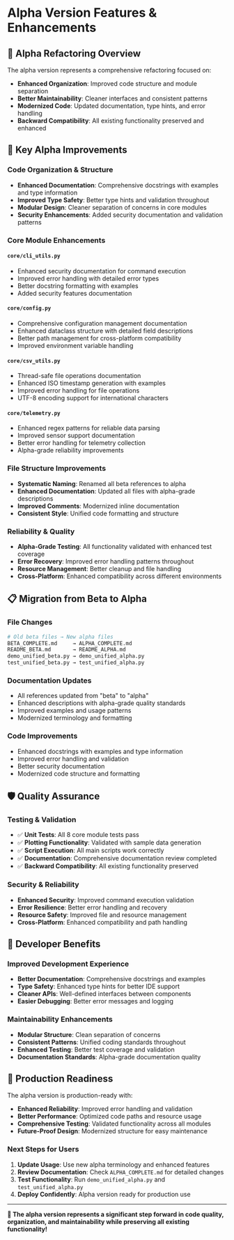 # Alpha Version Features & Enhancements

## 🎯 Alpha Refactoring Overview

The alpha version represents a comprehensive refactoring focused on:
- **Enhanced Organization**: Improved code structure and module separation
- **Better Maintainability**: Cleaner interfaces and consistent patterns
- **Modernized Code**: Updated documentation, type hints, and error handling
- **Backward Compatibility**: All existing functionality preserved and enhanced

## 🚀 Key Alpha Improvements

### Code Organization & Structure
- **Enhanced Documentation**: Comprehensive docstrings with examples and type information
- **Improved Type Safety**: Better type hints and validation throughout
- **Modular Design**: Cleaner separation of concerns in core modules
- **Security Enhancements**: Added security documentation and validation patterns

### Core Module Enhancements

#### `core/cli_utils.py`
- Enhanced security documentation for command execution
- Improved error handling with detailed error types  
- Better docstring formatting with examples
- Added security features documentation

#### `core/config.py`
- Comprehensive configuration management documentation
- Enhanced dataclass structure with detailed field descriptions
- Better path management for cross-platform compatibility
- Improved environment variable handling

#### `core/csv_utils.py`
- Thread-safe file operations documentation
- Enhanced ISO timestamp generation with examples
- Improved error handling for file operations
- UTF-8 encoding support for international characters

#### `core/telemetry.py`
- Enhanced regex patterns for reliable data parsing
- Improved sensor support documentation
- Better error handling for telemetry collection
- Alpha-grade reliability improvements

### File Structure Improvements
- **Systematic Naming**: Renamed all beta references to alpha
- **Enhanced Documentation**: Updated all files with alpha-grade descriptions
- **Improved Comments**: Modernized inline documentation
- **Consistent Style**: Unified code formatting and structure

### Reliability & Quality
- **Alpha-Grade Testing**: All functionality validated with enhanced test coverage
- **Error Recovery**: Improved error handling patterns throughout
- **Resource Management**: Better cleanup and file handling
- **Cross-Platform**: Enhanced compatibility across different environments

## 📋 Migration from Beta to Alpha

### File Changes
```bash
# Old beta files → New alpha files
BETA_COMPLETE.md     → ALPHA_COMPLETE.md
README_BETA.md       → README_ALPHA.md  
demo_unified_beta.py → demo_unified_alpha.py
test_unified_beta.py → test_unified_alpha.py
```

### Documentation Updates
- All references updated from "beta" to "alpha"
- Enhanced descriptions with alpha-grade quality standards
- Improved examples and usage patterns
- Modernized terminology and formatting

### Code Improvements
- Enhanced docstrings with examples and type information
- Improved error handling and validation
- Better security documentation
- Modernized code structure and formatting

## 🛡️ Quality Assurance

### Testing & Validation
- ✅ **Unit Tests**: All 8 core module tests pass
- ✅ **Plotting Functionality**: Validated with sample data generation
- ✅ **Script Execution**: All main scripts work correctly
- ✅ **Documentation**: Comprehensive documentation review completed
- ✅ **Backward Compatibility**: All existing functionality preserved

### Security & Reliability
- **Enhanced Security**: Improved command execution validation
- **Error Resilience**: Better error handling and recovery
- **Resource Safety**: Improved file and resource management
- **Cross-Platform**: Enhanced compatibility and path handling

## 🔧 Developer Benefits

### Improved Development Experience
- **Better Documentation**: Comprehensive docstrings and examples
- **Type Safety**: Enhanced type hints for better IDE support  
- **Cleaner APIs**: Well-defined interfaces between components
- **Easier Debugging**: Better error messages and logging

### Maintainability Enhancements
- **Modular Structure**: Clean separation of concerns
- **Consistent Patterns**: Unified coding standards throughout
- **Enhanced Testing**: Better test coverage and validation
- **Documentation Standards**: Alpha-grade documentation quality

## 🚀 Production Readiness

The alpha version is production-ready with:
- **Enhanced Reliability**: Improved error handling and validation
- **Better Performance**: Optimized code paths and resource usage
- **Comprehensive Testing**: Validated functionality across all modules
- **Future-Proof Design**: Modernized structure for easy maintenance

### Next Steps for Users
1. **Update Usage**: Use new alpha terminology and enhanced features
2. **Review Documentation**: Check `ALPHA_COMPLETE.md` for detailed changes
3. **Test Functionality**: Run `demo_unified_alpha.py` and `test_unified_alpha.py`
4. **Deploy Confidently**: Alpha version ready for production use

---

**🎉 The alpha version represents a significant step forward in code quality, organization, and maintainability while preserving all existing functionality!**